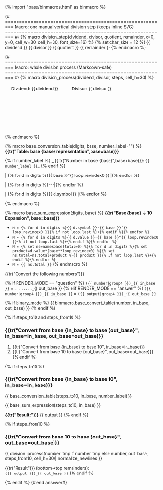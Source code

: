 {% import "base/binmacros.html" as binmacro %}

{# =========================================================
   Macro: one manual vertical division step (keeps inline SVG)
   ========================================================= #}
{% macro division_step(dividend, divisor, quotient, remainder, x=0, y=0, cell_w=30, cell_h=30, font_size=16) %}
{% set char_size = 12 %}
    <g transform="translate({{x}},{{y}})" font-family="monospace" font-size="{{font_size}}">
      <line x1="{{ cell_w }}" y1="0" x2="{{ cell_w }}" y2="{{ cell_h*2 }}" stroke="black"/>
      <line x1="{{ cell_w }}" y1="{{ cell_h }}" x2="{{ cell_w+cell_w }}" y2="{{ cell_h }}" stroke="black"/>
      <text x="{{ cell_w-4 }}" y="{{ cell_h*0.75 }}" text-anchor="end">{{ dividend }}</text>
      <text x="{{ cell_w+4 }}" y="{{ cell_h*0.75 }}" text-anchor="start">{{ divisor }}</text>
      <text x="{{ cell_w+cell_w+4 }}" y="{{ cell_h*1.75 }}" text-anchor="end">{{ quotient }}</text>
      <text x="{{ cell_w/2 }}" y="{{ cell_h*1.75 }}" text-anchor="middle">{{ remainder }}</text>
    </g>
{% endmacro %}


{# =========================================================
   Macro: whole division process (Markdown-safe)
   ========================================================= #}
{% macro division_process(dividend, divisor, steps, cell_h=30) %}


<svg xmlns="http://www.w3.org/2000/svg"
     width="{{ (steps|length+1) * 20 * ((dividend|string)|length) + 50 }}"
     height="{{ (steps|length+1) * cell_h*1.2 + 50 }}">
  <g transform="translate(20,20)">
    <text x="0" y="{{cell_h*0.75}}">Dividend: {{ dividend }}</text>
    <text x="200" y="{{cell_h*0.75}}">Divisor: {{ divisor }}</text>
  </g>
  {% set div_width = 12*((dividend|string)|length) %}
  {% set cell_w = div_width %}
  {% set ns= namespace(y_offset = 80, x_offset=20) %}
  {% for s in steps %}
    {% set dividend_str = s.dividend if loop.first else "" %}
{{ division_step(dividend_str, divisor, s.quotient, s.remainder, ns.x_offset, ns.y_offset, cell_w, cell_h) }} {% set ns.y_offset = ns.y_offset + cell_h %}
    {% set ns.x_offset = ns.x_offset + cell_w*1.1 %}{% endfor %}
</svg>

{% endmacro %}


{% macro base_conversion_table(digits, base, number_label="") %}
**{{tr("Table: base {base} representation",base=base)}}**

{% if number_label %}
_ {{ tr("Number in base {base}",base=base)}}: `{{ number_label }}`_
{% endif %}



| {% for d in digits %}{{ base }}^{{ loop.revindex0 }} |{% endfor %}

| {% for d in digits %}---|{% endfor %}

| {% for d in digits %}{{ d.symbol }} |{% endfor %}


{% endmacro %}


{% macro base_sum_expression(digits, base) %}
**{{tr("Base {base} → 10 Expansion", base=base)}}**

- `N = {% for d in digits %}{{ d.symbol }}·{{ base }}^{{ loop.revindex0 }}{% if not loop.last %}+{% endif %}{% endfor %}`
- `N = {% for d in digits %}{{ d.value }}·{{ base }}^{{ loop.revindex0 }}{% if not loop.last %}+{% endif %}{% endfor %}`
- `N = {% set ns=namespace(total=0) %}{% for d in digits %}{% set product=d.value*(base**loop.revindex0) %}{% set ns.total=ns.total+product %}{{ product }}{% if not loop.last %}+{% endif %}{% endfor %}`
- `N = {{ ns.total }}`
{% endmacro %}


{{tr("Convert the following numbers")}}

{% if RENDER_MODE == "question" %}
`({{ number|group4 }})_{{ in_base }}` = `........`_{{ out_base }}
{% elif RENDER_MODE == "answer" %}
`({{ number|group4 }})_{{ in_base }}` = `({{ output|group4 }})_{{ out_base }}`



{% if binary_mode %}
{{ binmacro.base_convert_table(number, in_base, out_base) }}
{% endif %}

{% if steps_to10 and steps_from10 %}
### {{tr("Convert from base {in_base} to base {out_base}", in_base=in_base, out_base=out_base)}}

1. {{tr("Convert from base {in_base} to base 10", in_base=in_base)}}  
2. {{tr("Convert from base 10 to base {out_base}", out_base=out_base)}}
{% endif %}


{% if steps_to10 %}
### {{tr("Convert from base {in_base} to base 10", in_base=in_base)}}  

{{ base_conversion_table(steps_to10, in_base, number_label) }}

{{ base_sum_expression(steps_to10, in_base) }}

**{{tr("Result:")}}** {{ output }}
{% endif %}


{% if steps_from10 %}
### {{tr("Convert from base 10 to base {out_base}", out_base=out_base)}}

<div>

{{ division_process(number_tmp if number_tmp else number, out_base, steps_from10, cell_h=30)| normalize_newlines  }}
</div>

{{tr("Result")}} (bottom→top remainders):  
`({{ output }})_{{ out_base }}`
{% endif %}

{% endif %} {# end ansewer#}
